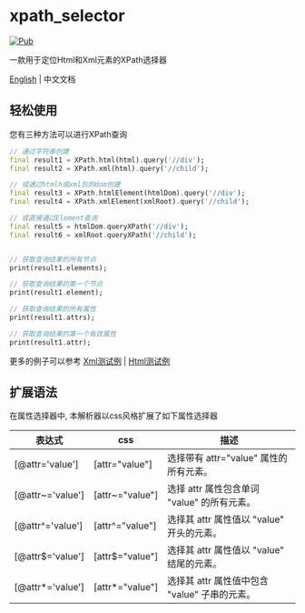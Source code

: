 # xpath_selector

[![Pub](https://img.shields.io/pub/v/xpath_selector.svg?style=flat-square)](https://pub.dartlang.org/packages/xpath_for_html)

一款用于定位Html和Xml元素的XPath选择器

[English](https://github.com/simonkimi/xpath_selector/blob/master/README.md) | 中文文档

## 轻松使用

您有三种方法可以进行XPath查询

```dart
// 通过字符串创建
final result1 = XPath.html(html).query('//div');
final result2 = XPath.xml(html).query('//child');

// 或通过htmlh或xml包的dom创建
final result3 = XPath.htmlElement(htmlDom).query('//div');
final result4 = XPath.xmlElement(xmlRoot).query('//child');

// 或直接通过Element查询
final result5 = htmlDom.queryXPath('//div');
final result6 = xmlRoot.queryXPath('//child');


// 获取查询结果的所有节点
print(result1.elements);

// 获取查询结果的第一个节点
print(result1.element);

// 获取查询结果的所有属性
print(result1.attrs);

// 获取查询结果的第一个有效属性
print(result1.attr);
```

更多的例子可以参考 [Xml测试例](https://github.com/simonkimi/xpath_selector/blob/master/test/xml_test.dart) | [Html测试例](https://github.com/simonkimi/xpath_selector/blob/master/test/html_test.dart)


## 扩展语法

在属性选择器中, 本解析器以css风格扩展了如下属性选择器

|表达式|css|描述|
|---|---|---|
|[@attr='value']|[attr="value"]|选择带有 attr="value" 属性的所有元素。|
|[@attr~='value']|[attr~="value"]|选择 attr 属性包含单词 "value" 的所有元素。|
|[@attr^='value']|[attr^="value"]|选择其 attr 属性值以 "value" 开头的元素。|
|[@attr$='value']|[attr$="value"]|选择其 attr 属性值以 "value" 结尾的元素。|
|[@attr*='value']|[attr*="value"]|选择其 attr 属性值中包含 "value" 子串的元素。|